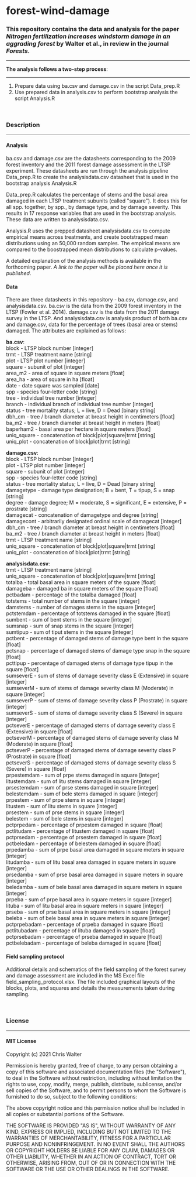 # forest-wind-damage
### This repository contains the data and analysis for the paper *Nitrogen fertilization increases windstorm damage in an aggrading forest* by Walter et al., in review in the journal *Forests*.
***

**The analysis follows a two-step process**:
***
 1. Prepare data using ba.csv and damage.csv in the script Data_prep.R
 2. Use prepared data in analysis.csv to perform bootstrap analysis the script Analysis.R
<br>

### Description
***

#### Analysis
ba.csv and damage.csv are the datasheets corresponding to the 2009 forest inventory
and the 2011 forest damage assessment in the LTSP experiment. These datasheets are run 
through the analysis pipeline Data_prep.R to create the analysisdata.csv datasheet that is
used in the bootstrap analysis Analysis.R

Data_prep.R calculates the percentage of stems and the basal area damaged in each 
LTSP treatment subunits (called "square"). It does this for all spp. together, by spp., by
damage type, and by damage severity. This results in 17 response variables that are used 
in the bootstrap analysis. These data are written to analysisdata.csv.

Analysis.R uses the prepped datasheet analysisdata.csv to compute empirical means across
treatments, and create bootstrapped mean distributions using an 50,000 random samples. The
empirical means are compared to the boostrapped mean distributions to calculate p-values.

A detailed explanation of the analysis methods is available in the forthcoming paper. *A link to the paper will be placed here once it is published*. 

#### Data
There are three datasheets in this repository - ba.csv, damage.csv, and analysisdata.csv.
ba.csv is the data from the 2009 forest inventory in the LTSP (Fowler et al. 2014). 
damage.csv is the data from the 2011 damage survey in the LTSP. And analysisdata.csv is 
analysis product of both ba.csv and damage.csv, data for the percentage of trees 
(basal area or stems) damaged. The attributes are explained as follows:

**ba.csv**:<br>
block - LTSP block number [integer]<br>
trmt - LTSP treatment name [string]<br>
plot - LTSP plot number [integer]<br>
square - subunit of plot [integer]<br>
area_m2 - area of square in square meters [float]<br>
area_ha - area of square in ha [float]<br>
date - date square was sampled [date]<br>
spp - species four-letter code [string]<br>
tree - individual tree number [integer]<br>
branch - individual branch of individual tree number [integer]<br>
status - tree mortality status; L = live, D = Dead [binary string]<br>
dbh_cm - tree / branch diameter at breast height in centimeters [float]<br>
ba_m2 - tree / branch diameter at breast height in meters [float]<br>
baperham2 - basal area per hectare in square meters [float]<br>
uniq_square - concatenation of block|plot|square|trmt [string]<br>
uniq_plot - concatenation of block|plot|trmt [string]<br>
 
**damage.csv**:<br>
block - LTSP block number [integer]<br>
plot - LTSP plot number [integer]<br>
square - subunit of plot [integer]<br>
spp - species four-letter code [string]<br>
status - tree mortality status; L = live, D = Dead [binary string]<br>
damagetype - damage type designation; B = bent, T = tipup, S = snap [string]<br>
degree - damage degree; M = moderate, S = significant, E = extensive, P = prostrate [string]<br>
damagecat - concatenation of damagetype and degree [string]<br>
damagecont - arbitrarily designated ordinal scale of damagecat [integer]<br>
dbh_cm - tree / branch diameter at breast height in centimeters [float]<br>
ba_m2 - tree / branch diameter at breast height in meters [float]<br>
trmt - LTSP treatment name [string]<br>
uniq_square - concatenation of block|plot|square|trmt [string]<br>
uniq_plot - concatenation of block|plot|trmt [string]<br>

**analysisdata.csv**:
<br>
trmt - LTSP treatment name [string]<br>
uniq_square - concatenation of block|plot|square|trmt [string]<br>
totalba - total basal area in square meters of the square [float]<br>
damageba - damaged ba in square meters of the square [float]<br>
pctbadam - percentage of the totalba damaged [float]<br>
totstems - total number of stems in the square [integer]<br>
damstems - number of damages stems in the square [integer]<br>
pctstemdam - percentage of totstems damaged in the square [float]<br>
sumbent - sum of bent stems in the square [integer]<br>
sumsnap - sum of snap stems in the square [integer]<br>
sumtipup - sum of tiput stems in the square [integer]<br>
pctbent - percentage of damaged stems of damage type bent in the square [float]<br>
pctsnap - percentage of damaged stems of damage type snap in the square [float]<br>
pcttipup - percentage of damaged stems of damage type tipup in the square [float]<br>
sumseverE - sum of stems of damage severity class E (Extensive) in square [integer]<br>
sumseverM - sum of stems of damage severity class M (Moderate) in square [integer]<br>
sumseverP - sum of stems of damage severity class P (Prostrate) in square [integer]<br>
sumseverS - sum of stems of damage severity class S (Severe) in square [integer]<br>
pctseverE - percentage of damaged stems of damage severity class E (Extensive) in square [float]<br>
pctseverM - percentage of damaged stems of damage severity class M (Moderate) in square [float]<br>
pctseverP - percentage of damaged stems of damage severity class P (Prostrate) in square [float]<br>
pctseverS - percentage of damaged stems of damage severity class S (Severe) in square [float]<br>
prpestemdam - sum of prpe stems damaged in square [integer]<br>
litustemdam - sum of litu stems damaged in square [integer]<br>
prsestemdam - sum of prse stems damaged in square [integer]<br>
belestemdam - sum of bele stems damaged in square [integer]<br>
prpestem - sum of prpe stems in square [integer]<br>
litustem - sum of litu stems in square [integer]<br>
prsestem - sum of prse stems in square [integer]<br>
belestem - sum of bele stems in square [integer]<br>
pctprpedam - percentage of prpestem damaged in square [float]<br>
pctlitudam - percentage of litustem damaged in square [float]<br>
pctprsedam - percentage of prsestem damaged in square [float]<br>
pctbeledam - percentage of belestem damaged in square [float]<br>
prpedamba - sum of prpe basal area damaged in square meters in square [integer]<br>
litudamba - sum of litu basal area damaged in square meters in square [integer]<br>
prsedamba - sum of prse basal area damaged in square meters in square [integer]<br>
beledamba - sum of bele basal area damaged in square meters in square [integer]<br>
prpeba - sum of prpe basal area in square meters in square [integer]<br>
lituba - sum of litu basal area in square meters in square [integer]<br>
prseba - sum of prse basal area in square meters in square [integer]<br>
beleba - sum of bele basal area in square meters in square [integer]<br>
pctprpebadam - percentage of prpeba damaged in square [float]<br>
pctlitubadam - percentage of lituba damaged in square [float]<br>
pctprsebadam - percentage of prseba damaged in square [float]<br>
pctbelebadam - percentage of beleba damaged in square [float]<br>

#### Field sampling protocol

Additional details and schematics of the field sampling of the forest survey and damage assessment are included in the MS Excel file field_sampling_protocol.xlsx. The file included graphical layouts of the blocks, plots, and squares and details the measurements taken during sampling. 

<br>

### License
***

#### MIT License

Copyright (c) 2021 Chris Walter

Permission is hereby granted, free of charge, to any person obtaining a copy
of this software and associated documentation files (the "Software"), to deal
in the Software without restriction, including without limitation the rights
to use, copy, modify, merge, publish, distribute, sublicense, and/or sell
copies of the Software, and to permit persons to whom the Software is
furnished to do so, subject to the following conditions:

The above copyright notice and this permission notice shall be included in all
copies or substantial portions of the Software.

THE SOFTWARE IS PROVIDED "AS IS", WITHOUT WARRANTY OF ANY KIND, EXPRESS OR
IMPLIED, INCLUDING BUT NOT LIMITED TO THE WARRANTIES OF MERCHANTABILITY,
FITNESS FOR A PARTICULAR PURPOSE AND NONINFRINGEMENT. IN NO EVENT SHALL THE
AUTHORS OR COPYRIGHT HOLDERS BE LIABLE FOR ANY CLAIM, DAMAGES OR OTHER
LIABILITY, WHETHER IN AN ACTION OF CONTRACT, TORT OR OTHERWISE, ARISING FROM,
OUT OF OR IN CONNECTION WITH THE SOFTWARE OR THE USE OR OTHER DEALINGS IN THE
SOFTWARE.





